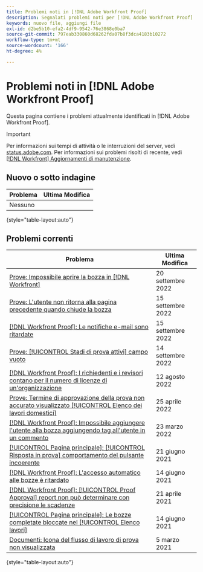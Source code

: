 ```yaml
---
title: Problemi noti in [!DNL Adobe Workfront Proof]
description: Segnalati problemi noti per [!DNL Adobe Workfront Proof]
keywords: nuovo file, aggiungi file
exl-id: d2be5b10-efa2-4df9-9542-76e3868e0ba7
source-git-commit: 797eab330860d68262fda07b8f3dca4183b10272
workflow-type: tm+mt
source-wordcount: '166'
ht-degree: 4%

---
```


# Problemi noti in [!DNL Adobe Workfront Proof]

Questa pagina contiene i problemi attualmente identificati in [!DNL Adobe Workfront Proof].

>[!IMPORTANT]
>
>Per informazioni sui tempi di attività o le interruzioni del server, vedi [status.adobe.com](https://status.adobe.com). Per informazioni sui problemi risolti di recente, vedi [[!DNL Workfront] Aggiornamenti di manutenzione](../maintenance/current-updates.md).

## Nuovo o sotto indagine

| Problema | Ultima Modifica |
|---|---|
| Nessuno |  |

{style=&quot;table-layout:auto&quot;}

## Problemi correnti

| **Problema** | **Ultima Modifica** |
|-----------------------------------------------------------------------------------|-------------------|
| [Prove: Impossibile aprire la bozza in [!DNL Workfront]](known-issues-workfront/wf-cannot-open-proof-returns-to-doc-details.md) | 20 settembre 2022 |
| [Prove: L&#39;utente non ritorna alla pagina precedente quando chiude la bozza](known-issues-workfront/wf-proofs-user-redirected-to-random-page-when-closing-proof.md) | 15 settembre 2022 |
| [[!DNL Workfront Proof]: Le notifiche e-mail sono ritardate](known-issues-workfront-proof/proof-delays-receiving-email-notifications.md) | 15 settembre 2022 |
| [Prove: [!UICONTROL Stadi di prova attivi] campo vuoto](known-issues-workfront/wf-documents-stages-do-not-populate-on-proof.md) | 14 settembre 2022 |
| [[!DNL Workfront Proof]: I richiedenti e i revisori contano per il numero di licenze di un&#39;organizzazione](known-issues-workfront-proof/proof-requestor-reviewer-count-as-licenses.md) | 12 agosto 2022 |
| [Prove: Termine di approvazione della prova non accurato visualizzato [!UICONTROL Elenco dei lavori domestici]](known-issues-workfront-proof/inaccurate-proof-approval-deadline-displayed.md) | 25 aprile 2022 |
| [[!DNL Workfront Proof]: Impossibile aggiungere l&#39;utente alla bozza aggiungendo tag all&#39;utente in un commento](known-issues-workfront-proof/cannot-add-user-to-proof.md) | 23 marzo 2022 |
| [[!UICONTROL Pagina principale]: [!UICONTROL Risposta in prova] comportamento del pulsante incoerente](known-issues-workfront-proof/reply-in-proof-button-behavior-is-inconsistent.md) | 21 giugno 2021 |
| [[!DNL Workfront Proof]: L&#39;accesso automatico alle bozze è ritardato](known-issues-workfront-proof/automatic-access-to-proofs-are-delayed.md) | 14 giugno 2021 |
| [[!DNL Workfront Proof]: [!UICONTROL Proof Approval] report non può determinare con precisione le scadenze](known-issues-workfront-proof/proof-approval-report-cant-accurately-determine-deadlines.md) | 21 aprile 2021 |
| [[!UICONTROL Pagina principale]: Le bozze completate bloccate nel [!UICONTROL Elenco lavori]](known-issues-workfront-proof/completed-proofs-stuck-in-the-work-list.md) | 14 giugno 2021 |
| [Documenti: Icona del flusso di lavoro di prova non visualizzata](known-issues-workfront-proof/proof-workflow-icon-is-not-displaying.md) | 5 marzo 2021 |

{style=&quot;table-layout:auto&quot;}
